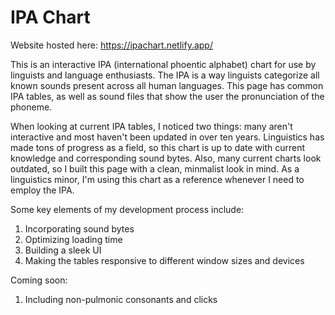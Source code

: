 # IPA Chart

Website hosted here: https://ipachart.netlify.app/

This is an interactive IPA (international phoentic alphabet) chart for use by linguists and language enthusiasts. The IPA is a way linguists categorize all known sounds present across all human languages. This page has common IPA tables, as well as sound files that show the user the pronunciation of the phoneme.

When looking at current IPA tables, I noticed two things: many aren't interactive and most haven't been updated in over ten years. Linguistics has made tons of progress as a field, so this chart is up to date with current knowledge and corresponding sound bytes. Also, many current charts look outdated, so I built this page with a clean, minmalist look in mind. As a linguistics minor, I'm using this chart as a reference whenever I need to employ the IPA.

Some key elements of my development process include:
1. Incorporating sound bytes
2. Optimizing loading time
3. Building a sleek UI
4. Making the tables responsive to different window sizes and devices

Coming soon:
1. Including non-pulmonic consonants and clicks

